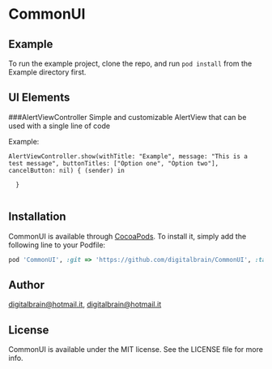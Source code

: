 # CommonUI



## Example

To run the example project, clone the repo, and run `pod install` from the Example directory first.

## UI Elements
###AlertViewController
Simple and customizable AlertView that can be used with a single line of code

Example:

```
AlertViewController.show(withTitle: "Example", message: "This is a test message", buttonTitles: ["Option one", "Option two"], cancelButton: nil) { (sender) in
            
  }
        
```

## Installation

CommonUI is available through [CocoaPods](http://cocoapods.org). To install
it, simply add the following line to your Podfile:

```ruby
pod 'CommonUI', :git => 'https://github.com/digitalbrain/CommonUI', :tag => '0.1.0'
```

## Author

digitalbrain@hotmail.it, digitalbrain@hotmail.it

## License

CommonUI is available under the MIT license. See the LICENSE file for more info.

